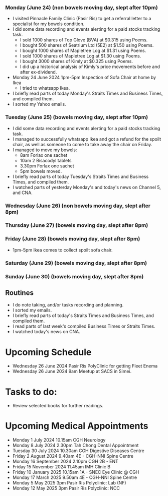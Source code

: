 ### Monday (June 24) (non bowels moving day, slept after 10pm)
- I visited Pinnacle Family Clinic (Pasir Ris) to get a referral letter to a specialist for my bowels condition.
- I did some data recording and events alerting for a paid stocks tracking task.
    - I sold 1000 shares of Top Glove (BVA) at $0.315 using Poems.
    - I bought 500 shares of Seatrium Ltd (5E2) at $1.50 using Poems.
    - I bought 1000 shares of Mapletree Log at $1.31 using Poems.
    - I sold 1000 shares of Mapletree Log at $1.30 using Poems.
    - I bought 3000 shares of Kimly at $0.325 using Poems.
    - I did up a historical analysis of Kimly's price movements before and after ex-dividend.
- Monday 24 June 2024 1pm-5pm Inspection of Sofa Chair at home by Ikea
    - I tried to whatsapp Ikea.
- I briefly read parts of today Monday's Straits Times and Business Times, and compiled them.
- I sorted my Yahoo emails.

### Tuesday (June 25) (bowels moving day, slept after 10pm)
- I did some data recording and events alerting for a paid stocks tracking task.
- I managed to successfully whatsapp Ikea and got a refund for the spoilt chair, as well as someone to come to take away the chair on Friday.
- I managed to move my bowels:
    - 8am Forlax one sachet
    - 10am 2 Bisacodyl tablets
    - 3.30pm Forlax one sachet
    - 5pm bowels moved.
- I briefly read parts of today Tuesday's Straits Times and Business Times, and compiled them.
- I watched parts of yesterday Monday's and today's news on Channel 5, and CNA.

### Wednesday (June 26) (non bowels moving day, slept after 8pm)


### Thursday (June 27) (bowels moving day, slept after 8pm)


### Friday (June 28) (bowels moving day, slept after 8pm)
- 1pm-5pm Ikea comes to collect spoilt sofa chair.

### Saturday (June 29) (bowels moving day, slept after 8pm)


### Sunday (June 30) (bowels moving day, slept after 8pm)



## Routines
- I do note taking, and/or tasks recording and planning.
- I sorted my emails.
- I briefly read parts of today's Straits Times and Business Times, and compiled them.
- I read parts of last week's compiled Business Times or Straits Times.
- I watched today's news on CNA.

# Upcoming Schedule
- Wednesday 26 June 2024 Pasir Ris PolyClinic for getting Fleet Enema
- Wednesday 26 June 2024 9am Meetup at SACS in Simei.

# Tasks to do:
- Review selected books for further readings.

# Upcoming Medical Appointments
- Monday 1 July 2024 10.15am CGH Neurology
- Monday 8 July 2024 2.30pm Tah Chong Dental Appointment
- Tuesday 30 July 2024 10.30am CGH Digestive Diseases Centre
- Friday 2 August 2024 9.40am 4E - CGH-NNI Spine Centre
- Monday 16 September 2024 2.10pm CGH 2B - ENT
- Friday 15 November 2024 11.45am IMH Clinic B
- Friday 10 January 2025 10.15am 1A - SNEC Eye Clinic @ CGH
- Monday 17 March 2025 9.50am 4E - CGH-NNI Spine Centre
- Monday 5 May 2025 3pm Pasir Ris Polyclinic: Lab (NF)
- Monday 12 May 2025 3pm Pasir Ris Polyclinic: NCC
